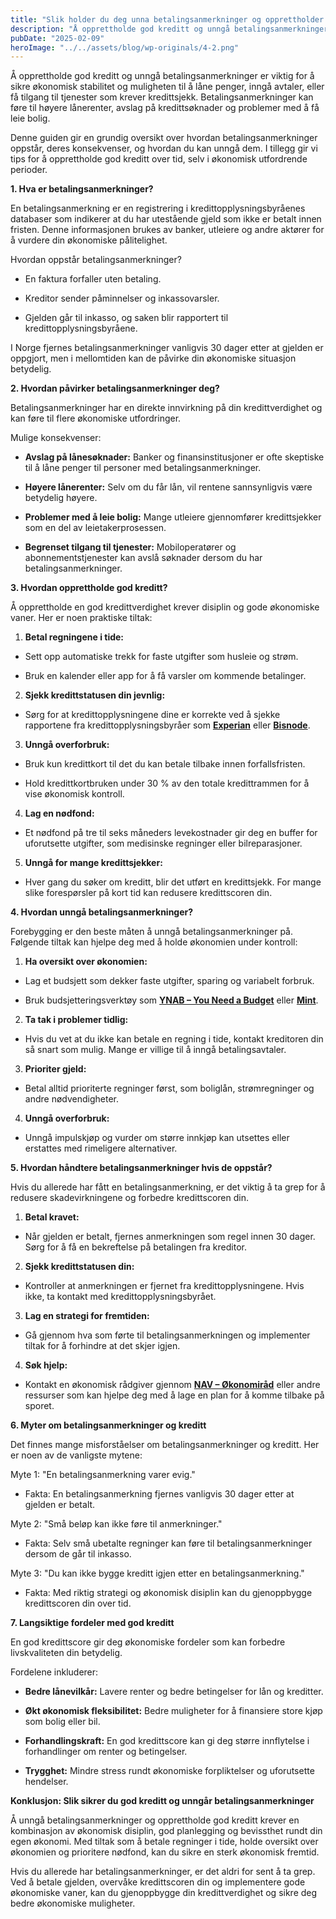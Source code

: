 ```yaml
---
title: "Slik holder du deg unna betalingsanmerkninger og opprettholder god kreditt"
description: "Å opprettholde god kreditt og unngå betalingsanmerkninger er viktig for å sikre økonomisk stabilitet og muligheten til å låne penger, inngå avtaler, eller få tilgang til tjenester som krever kredittsjekk. Betalingsanmerkninger kan føre til høyere lånerenter, avslag på kredittsøknader og problemer med å få leie bolig. Denne guiden gir en grundig oversikt over hvordan betalingsanmerkninger &#8230; Read more"
pubDate: "2025-02-09"
heroImage: "../../assets/blog/wp-originals/4-2.png"
---
```


Å opprettholde god kreditt og unngå betalingsanmerkninger er viktig for å sikre økonomisk stabilitet og muligheten til å låne penger, inngå avtaler, eller få tilgang til tjenester som krever kredittsjekk. Betalingsanmerkninger kan føre til høyere lånerenter, avslag på kredittsøknader og problemer med å få leie bolig.

Denne guiden gir en grundig oversikt over hvordan betalingsanmerkninger oppstår, deres konsekvenser, og hvordan du kan unngå dem. I tillegg gir vi tips for å opprettholde god kreditt over tid, selv i økonomisk utfordrende perioder.

**1. Hva er betalingsanmerkninger?**

En betalingsanmerkning er en registrering i kredittopplysningsbyråenes databaser som indikerer at du har utestående gjeld som ikke er betalt innen fristen. Denne informasjonen brukes av banker, utleiere og andre aktører for å vurdere din økonomiske pålitelighet.

Hvordan oppstår betalingsanmerkninger?

- En faktura forfaller uten betaling.

- Kreditor sender påminnelser og inkassovarsler.

- Gjelden går til inkasso, og saken blir rapportert til kredittopplysningsbyråene.

I Norge fjernes betalingsanmerkninger vanligvis 30 dager etter at gjelden er oppgjort, men i mellomtiden kan de påvirke din økonomiske situasjon betydelig.

**2. Hvordan påvirker betalingsanmerkninger deg?**

Betalingsanmerkninger har en direkte innvirkning på din kredittverdighet og kan føre til flere økonomiske utfordringer.

Mulige konsekvenser:

- **Avslag på lånesøknader:** Banker og finansinstitusjoner er ofte skeptiske til å låne penger til personer med betalingsanmerkninger.

- **Høyere lånerenter:** Selv om du får lån, vil rentene sannsynligvis være betydelig høyere.

- **Problemer med å leie bolig:** Mange utleiere gjennomfører kredittsjekker som en del av leietakerprosessen.

- **Begrenset tilgang til tjenester:** Mobiloperatører og abonnementstjenester kan avslå søknader dersom du har betalingsanmerkninger.

**3. Hvordan opprettholde god kreditt?**

Å opprettholde en god kredittverdighet krever disiplin og gode økonomiske vaner. Her er noen praktiske tiltak:

1. **Betal regningene i tide:**

- Sett opp automatiske trekk for faste utgifter som husleie og strøm.

- Bruk en kalender eller app for å få varsler om kommende betalinger.

2. **Sjekk kredittstatusen din jevnlig:**

- Sørg for at kredittopplysningene dine er korrekte ved å sjekke rapportene fra kredittopplysningsbyråer som **[Experian](https://www.experian.com)** eller **[Bisnode](https://www.bisnode.no)**.

3. **Unngå overforbruk:**

- Bruk kun kredittkort til det du kan betale tilbake innen forfallsfristen.

- Hold kredittkortbruken under 30 % av den totale kredittrammen for å vise økonomisk kontroll.

4. **Lag en nødfond:**

- Et nødfond på tre til seks måneders levekostnader gir deg en buffer for uforutsette utgifter, som medisinske regninger eller bilreparasjoner.

5. **Unngå for mange kredittsjekker:**

- Hver gang du søker om kreditt, blir det utført en kredittsjekk. For mange slike forespørsler på kort tid kan redusere kredittscoren din.

**4. Hvordan unngå betalingsanmerkninger?**

Forebygging er den beste måten å unngå betalingsanmerkninger på. Følgende tiltak kan hjelpe deg med å holde økonomien under kontroll:

1. **Ha oversikt over økonomien:**

- Lag et budsjett som dekker faste utgifter, sparing og variabelt forbruk.

- Bruk budsjetteringsverktøy som **[YNAB – You Need a Budget](https://www.youneedabudget.com)** eller **[Mint](https://www.mint.com)**.

2. **Ta tak i problemer tidlig:**

- Hvis du vet at du ikke kan betale en regning i tide, kontakt kreditoren din så snart som mulig. Mange er villige til å inngå betalingsavtaler.

3. **Prioriter gjeld:**

- Betal alltid prioriterte regninger først, som boliglån, strømregninger og andre nødvendigheter.

4. **Unngå overforbruk:**

- Unngå impulskjøp og vurder om større innkjøp kan utsettes eller erstattes med rimeligere alternativer.

**5. Hvordan håndtere betalingsanmerkninger hvis de oppstår?**

Hvis du allerede har fått en betalingsanmerkning, er det viktig å ta grep for å redusere skadevirkningene og forbedre kredittscoren din.

1. **Betal kravet:**

- Når gjelden er betalt, fjernes anmerkningen som regel innen 30 dager. Sørg for å få en bekreftelse på betalingen fra kreditor.

2. **Sjekk kredittstatusen din:**

- Kontroller at anmerkningen er fjernet fra kredittopplysningene. Hvis ikke, ta kontakt med kredittopplysningsbyrået.

3. **Lag en strategi for fremtiden:**

- Gå gjennom hva som førte til betalingsanmerkningen og implementer tiltak for å forhindre at det skjer igjen.

4. **Søk hjelp:**

- Kontakt en økonomisk rådgiver gjennom **[NAV – Økonomiråd](https://www.nav.no)** eller andre ressurser som kan hjelpe deg med å lage en plan for å komme tilbake på sporet.

**6. Myter om betalingsanmerkninger og kreditt**

Det finnes mange misforståelser om betalingsanmerkninger og kreditt. Her er noen av de vanligste mytene:

Myte 1: "En betalingsanmerkning varer evig."

- Fakta: En betalingsanmerkning fjernes vanligvis 30 dager etter at gjelden er betalt.

Myte 2: "Små beløp kan ikke føre til anmerkninger."

- Fakta: Selv små ubetalte regninger kan føre til betalingsanmerkninger dersom de går til inkasso.

Myte 3: "Du kan ikke bygge kreditt igjen etter en betalingsanmerkning."

- Fakta: Med riktig strategi og økonomisk disiplin kan du gjenoppbygge kredittscoren din over tid.

**7. Langsiktige fordeler med god kreditt**

En god kredittscore gir deg økonomiske fordeler som kan forbedre livskvaliteten din betydelig.

Fordelene inkluderer:

- **Bedre lånevilkår:** Lavere renter og bedre betingelser for lån og kreditter.

- **Økt økonomisk fleksibilitet:** Bedre muligheter for å finansiere store kjøp som bolig eller bil.

- **Forhandlingskraft:** En god kredittscore kan gi deg større innflytelse i forhandlinger om renter og betingelser.

- **Trygghet:** Mindre stress rundt økonomiske forpliktelser og uforutsette hendelser.

**Konklusjon: Slik sikrer du god kreditt og unngår betalingsanmerkninger**

Å unngå betalingsanmerkninger og opprettholde god kreditt krever en kombinasjon av økonomisk disiplin, god planlegging og bevissthet rundt din egen økonomi. Med tiltak som å betale regninger i tide, holde oversikt over økonomien og prioritere nødfond, kan du sikre en sterk økonomisk fremtid.

Hvis du allerede har betalingsanmerkninger, er det aldri for sent å ta grep. Ved å betale gjelden, overvåke kredittscoren din og implementere gode økonomiske vaner, kan du gjenoppbygge din kredittverdighet og sikre deg bedre økonomiske muligheter.
